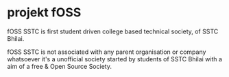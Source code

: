 # projekt fOSS

fOSS SSTC is first student driven college based technical
society, of SSTC Bhilai.

fOSS SSTC is not associated with any parent organisation
or company whatsoever it's a unofficial society started by
students of SSTC Bhilai with a aim of a free & Open Source
Society.
